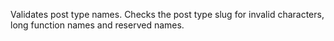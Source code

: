 Validates post type names.
Checks the post type slug for invalid characters, long function names
and reserved names.